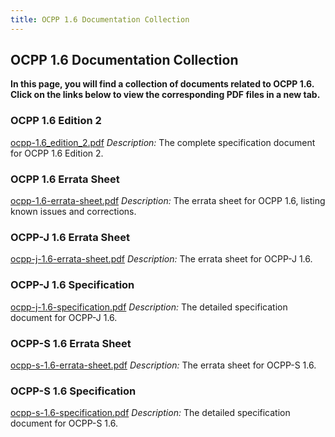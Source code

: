```yaml
---
title: OCPP 1.6 Documentation Collection
---
```


## OCPP 1.6 Documentation Collection

**In this page, you will find a collection of documents related to OCPP 1.6. Click on the links below to view the corresponding PDF files in a new tab.**

### OCPP 1.6 Edition 2
<a href="/files/ocpp-1.6_edition_2.pdf" target="_blank" rel="noopener noreferrer">ocpp-1.6_edition_2.pdf</a>
*Description:* The complete specification document for OCPP 1.6 Edition 2.

### OCPP 1.6 Errata Sheet
<a href="/files/ocpp-1.6-errata-sheet.pdf" target="_blank" rel="noopener noreferrer">ocpp-1.6-errata-sheet.pdf</a>
*Description:* The errata sheet for OCPP 1.6, listing known issues and corrections.

### OCPP-J 1.6 Errata Sheet
<a href="/files/ocpp-j-1.6-errata-sheet.pdf" target="_blank" rel="noopener noreferrer">ocpp-j-1.6-errata-sheet.pdf</a>
*Description:* The errata sheet for OCPP-J 1.6.

### OCPP-J 1.6 Specification
<a href="/files/ocpp-j-1.6-specification.pdf" target="_blank" rel="noopener noreferrer">ocpp-j-1.6-specification.pdf</a>
*Description:* The detailed specification document for OCPP-J 1.6.

### OCPP-S 1.6 Errata Sheet
<a href="/files/ocpp-s-1.6-errata-sheet.pdf" target="_blank" rel="noopener noreferrer">ocpp-s-1.6-errata-sheet.pdf</a>
*Description:* The errata sheet for OCPP-S 1.6.

### OCPP-S 1.6 Specification
<a href="/files/ocpp-s-1.6-specification.pdf" target="_blank" rel="noopener noreferrer">ocpp-s-1.6-specification.pdf</a>
*Description:* The detailed specification document for OCPP-S 1.6.


